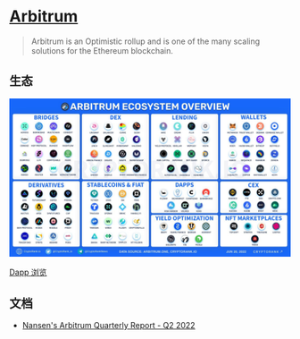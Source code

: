 # [Arbitrum](https://arbitrum.io/)
> Arbitrum is an Optimistic rollup and is one of the many scaling solutions for the Ethereum blockchain. 

## 生态
![](resource/ecosystem.jpeg)

[Dapp 浏览](https://portal.arbitrum.one/)

## 文档
* [Nansen's Arbitrum Quarterly Report - Q2 2022](https://www.nansen.ai/report/nansens-arbitrum-quarterly-report-q2-2022)